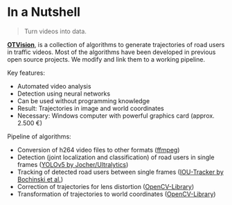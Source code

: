 # In a Nutshell

> Turn videos into data.

[**OTVision**](https://github.com/OpenTrafficCam/OTVision), is a collection of algorithms to generate trajectories of road users in traffic videos. Most of the algorithms have been developed in previous open source projects. We modify and link them to a working pipeline.

Key features:

* Automated video analysis
* Detection using neural networks
* Can be used without programming knowledge
* Result: Trajectories in image and world coordinates
* Necessary: Windows computer with powerful graphics card (approx. 2.500 €)

Pipeline of algorithms:

* Conversion of h264 video files to other formats ([ffmpeg](https://ffmpeg.org/))
* Detection (joint localization and classification) of road users in single frames ([YOLOv5 by Jocher/Ultralytics](https://github.com/ultralytics/yolov5))
* Tracking of detected road users between single frames ([IOU-Tracker by Bochinski et al.](https://github.com/bochinski/iou-tracker))
* Correction of trajectories for lens distortion ([OpenCV-Library](https://opencv.org/))
* Transformation of trajectories to world coordinates ([OpenCV-Library](https://opencv.org/))
